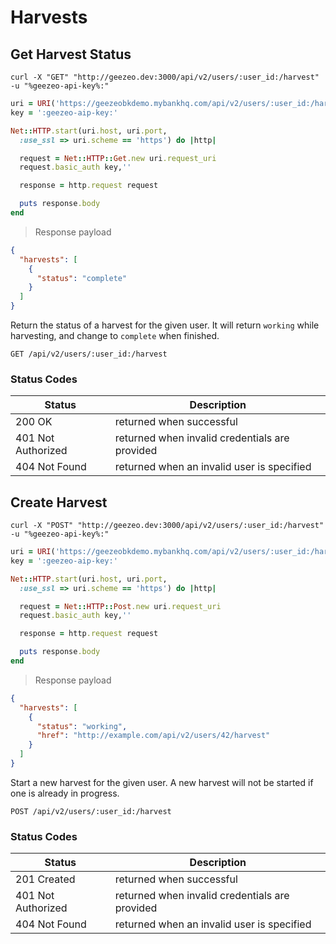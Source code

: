 # Harvests

## Get Harvest Status

```shell
curl -X "GET" "http://geezeo.dev:3000/api/v2/users/:user_id:/harvest" -u "%geezeo-api-key%:"
```

```ruby
uri = URI('https://geezeobkdemo.mybankhq.com/api/v2/users/:user_id:/harvest')
key = ':geezeo-aip-key:'

Net::HTTP.start(uri.host, uri.port,
  :use_ssl => uri.scheme == 'https') do |http|

  request = Net::HTTP::Get.new uri.request_uri
  request.basic_auth key,''

  response = http.request request

  puts response.body
end
```

> Response payload

```json
{
  "harvests": [
    {
      "status": "complete"
    }
  ]
}
```

Return the status of a harvest for the given user. It will return `working`
while harvesting, and change to `complete` when finished.

`GET /api/v2/users/:user_id:/harvest`

### Status Codes

| Status | Description |
|--------|-------------|
| 200 OK | returned when successful |
| 401 Not Authorized | returned when invalid credentials are provided |
| 404 Not Found | returned when an invalid user is specified |


## Create Harvest

```shell
curl -X "POST" "http://geezeo.dev:3000/api/v2/users/:user_id:/harvest" -u "%geezeo-api-key%:"
```

```ruby
uri = URI('https://geezeobkdemo.mybankhq.com/api/v2/users/:user_id:/harvest')
key = ':geezeo-aip-key:'

Net::HTTP.start(uri.host, uri.port,
  :use_ssl => uri.scheme == 'https') do |http|

  request = Net::HTTP::Post.new uri.request_uri
  request.basic_auth key,''

  response = http.request request

  puts response.body
end
```

> Response payload

```json
{
  "harvests": [
    {
      "status": "working",
      "href": "http://example.com/api/v2/users/42/harvest"
    }
  ]
}
```

Start a new harvest for the given user. A new harvest will not be started if
one is already in progress.

`POST /api/v2/users/:user_id:/harvest`


### Status Codes

| Status | Description |
|--------|-------------|
| 201 Created | returned when successful |
| 401 Not Authorized | returned when invalid credentials are provided |
| 404 Not Found | returned when an invalid user is specified |

